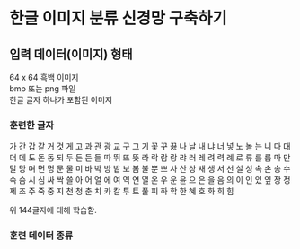 # 한글 이미지 분류 신경망 구축하기



## 입력 데이터(이미지) 형태 
64 x 64 흑백 이미지     
bmp 또는 png 파일       
한글 글자 하나가 포함된 이미지

### 훈련한 글자
가 간 갑 같 거 것 게 고 과 관 광 교 구 그 기 꽃 꾸 끓 나 날 내 냐 너 넣 노 놀 는 니 다 대 더 데 도 돋 동 되 두 든 듣 들 따 뛰 뜨 뜻 라 락 람 랑 랴 러 레 려 력 례 로 류 를 름 마 만 말 망 며 면 명 문 물 미 바 박 방 밭 보 봄 불 뿐 쁘 사 산 상 새 생 서 선 설 성 속 손 송 수 숙 슴 시 심 싸 싹 쓸 아 어 얼 에 여 역 연 열 온 우 운 윤 으 은 을 음 의 이 인 있 잎 장 정 제 조 주 죽 중 지 천 청 춘 치 카 칼 투 트 풀 피 하 학 한 혜 호 화 희 힘     

위 144글자에 대해 학습함.

### 훈련 데이터 종류
